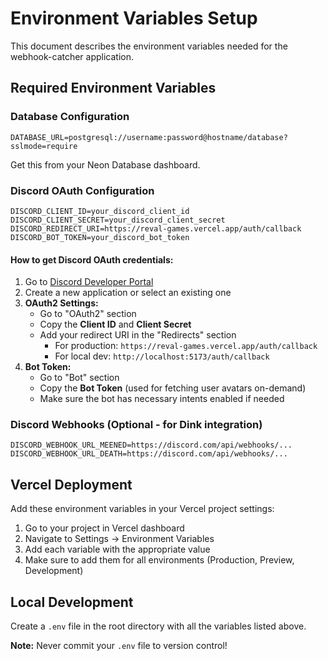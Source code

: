 # Environment Variables Setup

This document describes the environment variables needed for the webhook-catcher application.

## Required Environment Variables

### Database Configuration

```env
DATABASE_URL=postgresql://username:password@hostname/database?sslmode=require
```

Get this from your Neon Database dashboard.

### Discord OAuth Configuration

```env
DISCORD_CLIENT_ID=your_discord_client_id
DISCORD_CLIENT_SECRET=your_discord_client_secret
DISCORD_REDIRECT_URI=https://reval-games.vercel.app/auth/callback
DISCORD_BOT_TOKEN=your_discord_bot_token
```

#### How to get Discord OAuth credentials:

1. Go to [Discord Developer Portal](https://discord.com/developers/applications)
2. Create a new application or select an existing one
3. **OAuth2 Settings:**
   - Go to "OAuth2" section
   - Copy the **Client ID** and **Client Secret**
   - Add your redirect URI in the "Redirects" section
     - For production: `https://reval-games.vercel.app/auth/callback`
     - For local dev: `http://localhost:5173/auth/callback`
4. **Bot Token:**
   - Go to "Bot" section
   - Copy the **Bot Token** (used for fetching user avatars on-demand)
   - Make sure the bot has necessary intents enabled if needed

### Discord Webhooks (Optional - for Dink integration)

```env
DISCORD_WEBHOOK_URL_MEENED=https://discord.com/api/webhooks/...
DISCORD_WEBHOOK_URL_DEATH=https://discord.com/api/webhooks/...
```

## Vercel Deployment

Add these environment variables in your Vercel project settings:

1. Go to your project in Vercel dashboard
2. Navigate to Settings → Environment Variables
3. Add each variable with the appropriate value
4. Make sure to add them for all environments (Production, Preview, Development)

## Local Development

Create a `.env` file in the root directory with all the variables listed above.

**Note:** Never commit your `.env` file to version control!

